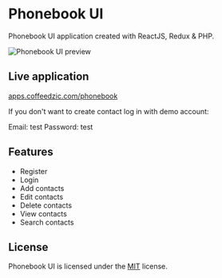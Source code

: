 # Phonebook UI

Phonebook UI application created with ReactJS, Redux & PHP. 

![Phonebook UI preview](https://apps.coffeedzic.com/phonebook/preview.png)

## Live application

[apps.coffeedzic.com/phonebook](https://apps.coffeedzic.com/phonebook)

If you don't want to create contact log in with demo account:

Email: test
Password: test

## Features

- Register
- Login
- Add contacts
- Edit contacts
- Delete contacts
- View contacts
- Search contacts

## License

Phonebook UI is licensed under the [MIT](https://github.com/coffeedzic/phonebook/blob/main/LICENSE) license.
